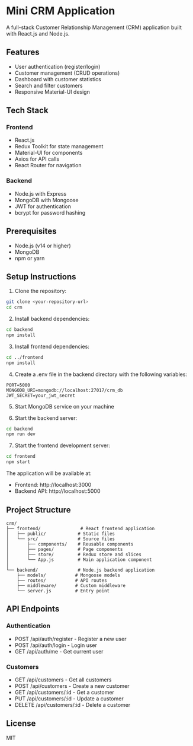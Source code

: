 # Mini CRM Application

A full-stack Customer Relationship Management (CRM) application built with React.js and Node.js.

## Features

- User authentication (register/login)
- Customer management (CRUD operations)
- Dashboard with customer statistics
- Search and filter customers
- Responsive Material-UI design

## Tech Stack

### Frontend

- React.js
- Redux Toolkit for state management
- Material-UI for components
- Axios for API calls
- React Router for navigation

### Backend

- Node.js with Express
- MongoDB with Mongoose
- JWT for authentication
- bcrypt for password hashing

## Prerequisites

- Node.js (v14 or higher)
- MongoDB
- npm or yarn

## Setup Instructions

1. Clone the repository:

```bash
git clone <your-repository-url>
cd crm
```

2. Install backend dependencies:

```bash
cd backend
npm install
```

3. Install frontend dependencies:

```bash
cd ../frontend
npm install
```

4. Create a .env file in the backend directory with the following variables:

```
PORT=5000
MONGODB_URI=mongodb://localhost:27017/crm_db
JWT_SECRET=your_jwt_secret
```

5. Start MongoDB service on your machine

6. Start the backend server:

```bash
cd backend
npm run dev
```

7. Start the frontend development server:

```bash
cd frontend
npm start
```

The application will be available at:

- Frontend: http://localhost:3000
- Backend API: http://localhost:5000

## Project Structure

```
crm/
├── frontend/               # React frontend application
│   ├── public/            # Static files
│   └── src/               # Source files
│       ├── components/    # Reusable components
│       ├── pages/         # Page components
│       ├── store/         # Redux store and slices
│       └── App.js         # Main application component
│
└── backend/               # Node.js backend application
    ├── models/           # Mongoose models
    ├── routes/           # API routes
    ├── middleware/       # Custom middleware
    └── server.js         # Entry point
```

## API Endpoints

### Authentication

- POST /api/auth/register - Register a new user
- POST /api/auth/login - Login user
- GET /api/auth/me - Get current user

### Customers

- GET /api/customers - Get all customers
- POST /api/customers - Create a new customer
- GET /api/customers/:id - Get a customer
- PUT /api/customers/:id - Update a customer
- DELETE /api/customers/:id - Delete a customer

## License

MIT
